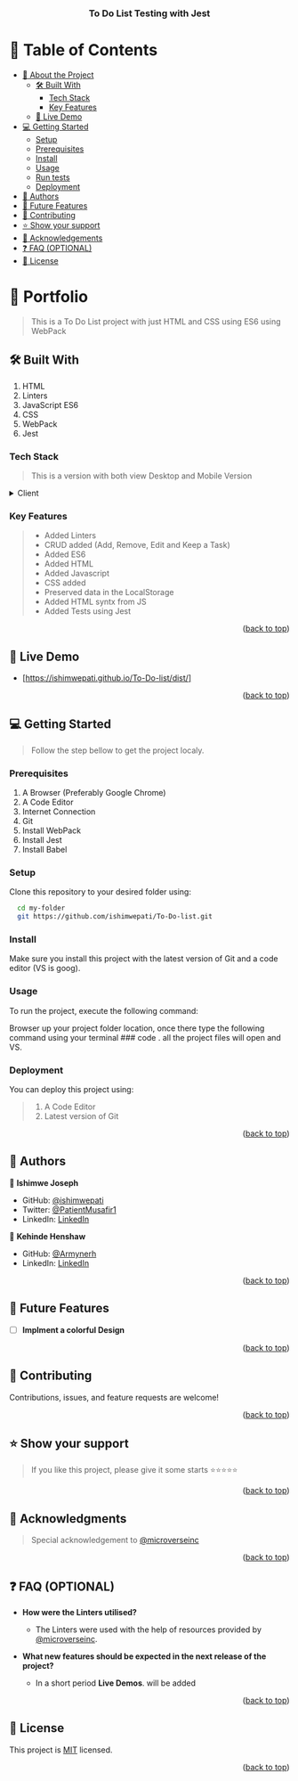 <a name="readme-top"></a>

<div align="center">

<!-- MAIN HEADING -->

  <h3><b>To Do List Testing with Jest</b></h3>

</div>

<!-- TABLE OF CONTENTS -->
# 📗 Table of Contents

- [📖 About the Project](#about-project)
  - [🛠 Built With](#built-with)
    - [Tech Stack](#tech-stack)
    - [Key Features](#key-features)
  - [🚀 Live Demo](#live-demo)
- [💻 Getting Started](#getting-started)
  - [Setup](#setup)
  - [Prerequisites](#prerequisites)
  - [Install](#install)
  - [Usage](#usage)
  - [Run tests](#run-tests)
  - [Deployment](#deployment)
- [👥 Authors](#authors)
- [🔭 Future Features](#future-features)
- [🤝 Contributing](#contributing)
- [⭐️ Show your support](#support)
- [🙏 Acknowledgements](#acknowledgements)
- [❓ FAQ (OPTIONAL)](#faq)
- [📝 License](#license)

<!-- INTRO -->
# 📖 Portfolio <a name="about-project"></a>

> This is a To Do List project with just HTML and CSS using ES6 using WebPack 

## 🛠 Built With <a name="built-with"></a>
1. HTML
2. Linters
3. JavaScript ES6
4. CSS
5. WebPack 
6. Jest
### Tech Stack <a name="tech-stack"></a>

> This is a version with both view Desktop and Mobile Version

<details>
  <summary>Client</summary>
  <ul>
    <li><a href="https://reactjs.org/">HTML</a></li>
    <li><a href="https://reactjs.org/">Linters</a></li>
    <li><a href="https://reactjs.org/">Javascript</a></li>
    <li><a href="https://reactjs.org/">CSS</a></li>
  </ul>
</details>

<!-- Features -->

### Key Features <a name="key-features"></a>

> - Added Linters
> - CRUD added (Add, Remove, Edit and Keep a Task)
> - Added ES6
> - Added HTML
> - Added Javascript
> - CSS added
> - Preserved data in the LocalStorage
> - Added HTML syntx from JS
> - Added Tests using Jest

<p align="right">(<a href="#readme-top">back to top</a>)</p>

<!-- LIVE DEMO -->

## 🚀 Live Demo <a name="live-demo" target="_blank"></a>

- [https://ishimwepati.github.io/To-Do-list/dist/]

<p align="right">(<a href="#readme-top">back to top</a>)</p>


<!-- GETTING STARTED -->

## 💻 Getting Started <a name="getting-started"></a>

> Follow the step bellow to get the project localy.
### Prerequisites

1. A Browser (Preferably Google Chrome)
2. A Code Editor
3. Internet Connection
4. Git
5. Install WebPack
6. Install Jest
7. Install Babel

<!-- SETUP -->
### Setup

Clone this repository to your desired folder using:

```sh
  cd my-folder
  git https://github.com/ishimwepati/To-Do-list.git
```
<!-- INSTALL -->

### Install

Make sure you install this project with the latest version of Git and a code editor (VS is goog).

### Usage

To run the project, execute the following command:

Browser up your project folder location, once there type the following command using your terminal ### code . all the project files will open and VS.

### Deployment

You can deploy this project using:
>1.  A Code Editor
>2. Latest version of Git

<p align="right">(<a href="#readme-top">back to top</a>)</p>

<!-- AUTHORS -->
## 👥 Authors <a name="authors"></a>

👤 **Ishimwe Joseph**

- GitHub: [@ishimwepati](https://github.com/ishimwepati)
- Twitter: [@PatientMusafir1](https://twitter.com/PatientMusafir1)
- LinkedIn: [LinkedIn](https://www.linkedin.com/in/ishimwe-joseph-patient-0537b4155/)

👤 **Kehinde Henshaw**

- GitHub: [@Armynerh](https://github.com/Armynerh)
- LinkedIn: [LinkedIn](https://www.linkedin.com/in/kehinde-aminah-h/)

<p align="right">(<a href="#readme-top">back to top</a>)</p>

## 🔭 Future Features <a name="future-features"></a>

- [ ] **Implment a colorful Design**


<p align="right">(<a href="#readme-top">back to top</a>)</p>

<!-- CONTRIBUTION -->
## 🤝 Contributing <a name="contributing"></a>

Contributions, issues, and feature requests are welcome!

<p align="right">(<a href="#readme-top">back to top</a>)</p>

<!--SUPPORT -->

## ⭐️ Show your support <a name="support"></a>

> If you like this project, please give it some starts ⭐️⭐️⭐️⭐️⭐️

<p align="right">(<a href="#readme-top">back to top</a>)</p>

<!-- ACKNOWLEDGEMENTS -->
## 🙏 Acknowledgments <a name="acknowledgements"></a>

> Special acknowledgement to [@microverseinc](https://github.com/microverseinc)

<p align="right">(<a href="#readme-top">back to top</a>)</p>

<!-- FAQS -->
## ❓ FAQ (OPTIONAL) <a name="faq"></a>

- **How were the Linters utilised?**

  - The Linters were used with the help of resources provided by [@microverseinc](https://github.com/microverseinc).

- **What new features should be expected in the next release of the project?**

  - In a short period **Live Demos**. will be added

<p align="right">(<a href="#readme-top">back to top</a>)</p>

<!-- LICENSE -->

## 📝 License <a name="license"></a>

This project is [MIT](./LICENSE) licensed.

<p align="right">(<a href="#readme-top">back to top</a>)</p>

